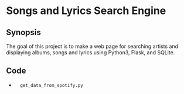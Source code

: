 # Songs and Lyrics Search Engine

## Synopsis
The goal of this project is to make a web page for searching artists and displaying albums, songs and lyrics using Python3, Flask, and SQLite.

## Code
-       get_data_from_spotify.py
